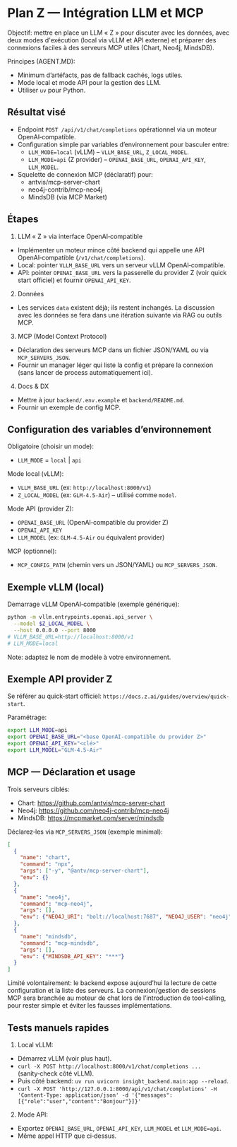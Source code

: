 # Plan Z — Intégration LLM et MCP

Objectif: mettre en place un LLM « Z » pour discuter avec les données, avec deux modes d'exécution (local via vLLM et API externe) et préparer des connexions faciles à des serveurs MCP utiles (Chart, Neo4j, MindsDB).

Principes (AGENT.MD):
- Minimum d’artéfacts, pas de fallback cachés, logs utiles.
- Mode local et mode API pour la gestion des LLM.
- Utiliser `uv` pour Python.

## Résultat visé

- Endpoint `POST /api/v1/chat/completions` opérationnel via un moteur OpenAI‑compatible.
- Configuration simple par variables d’environnement pour basculer entre:
  - `LLM_MODE=local` (vLLM) – `VLLM_BASE_URL`, `Z_LOCAL_MODEL`.
  - `LLM_MODE=api` (Z provider) – `OPENAI_BASE_URL`, `OPENAI_API_KEY`, `LLM_MODEL`.
- Squelette de connexion MCP (déclaratif) pour:
  - antvis/mcp-server-chart
  - neo4j-contrib/mcp-neo4j
  - MindsDB (via MCP Market)

## Étapes

1) LLM « Z » via interface OpenAI‑compatible
- Implémenter un moteur mince côté backend qui appelle une API OpenAI‑compatible (`/v1/chat/completions`).
- Local: pointer `VLLM_BASE_URL` vers un serveur vLLM OpenAI‑compatible.
- API: pointer `OPENAI_BASE_URL` vers la passerelle du provider Z (voir quick start officiel) et fournir `OPENAI_API_KEY`.

2) Données
- Les services `data` existent déjà; ils restent inchangés. La discussion avec les données se fera dans une itération suivante via RAG ou outils MCP.

3) MCP (Model Context Protocol)
- Déclaration des serveurs MCP dans un fichier JSON/YAML ou via `MCP_SERVERS_JSON`.
- Fournir un manager léger qui liste la config et prépare la connexion (sans lancer de process automatiquement ici).

4) Docs & DX
- Mettre à jour `backend/.env.example` et `backend/README.md`.
- Fournir un exemple de config MCP.

## Configuration des variables d’environnement

Obligatoire (choisir un mode):
- `LLM_MODE` = `local` | `api`

Mode local (vLLM):
- `VLLM_BASE_URL` (ex: `http://localhost:8000/v1`)
- `Z_LOCAL_MODEL` (ex: `GLM-4.5-Air`) – utilisé comme `model`.

Mode API (provider Z):
- `OPENAI_BASE_URL` (OpenAI‑compatible du provider Z)
- `OPENAI_API_KEY`
- `LLM_MODEL` (ex: `GLM-4.5-Air` ou équivalent provider)

MCP (optionnel):
- `MCP_CONFIG_PATH` (chemin vers un JSON/YAML) ou `MCP_SERVERS_JSON`.

## Exemple vLLM (local)

Demarrage vLLM OpenAI‑compatible (exemple générique):

```bash
python -m vllm.entrypoints.openai.api_server \
  --model $Z_LOCAL_MODEL \
  --host 0.0.0.0 --port 8000
# VLLM_BASE_URL=http://localhost:8000/v1
# LLM_MODE=local
```

Note: adaptez le nom de modèle à votre environnement.

## Exemple API provider Z

Se référer au quick‑start officiel: `https://docs.z.ai/guides/overview/quick-start`.

Paramétrage:

```bash
export LLM_MODE=api
export OPENAI_BASE_URL="<base OpenAI-compatible du provider Z>"
export OPENAI_API_KEY="<clé>"
export LLM_MODEL="GLM-4.5-Air"
```

## MCP — Déclaration et usage

Trois serveurs ciblés:
- Chart: https://github.com/antvis/mcp-server-chart
- Neo4j: https://github.com/neo4j-contrib/mcp-neo4j
- MindsDB: https://mcpmarket.com/server/mindsdb

Déclarez‑les via `MCP_SERVERS_JSON` (exemple minimal):

```json
[
  {
    "name": "chart",
    "command": "npx",
    "args": ["-y", "@antv/mcp-server-chart"],
    "env": {}
  },
  {
    "name": "neo4j",
    "command": "mcp-neo4j",
    "args": [],
    "env": {"NEO4J_URI": "bolt://localhost:7687", "NEO4J_USER": "neo4j", "NEO4J_PASSWORD": "***"}
  },
  {
    "name": "mindsdb",
    "command": "mcp-mindsdb",
    "args": [],
    "env": {"MINDSDB_API_KEY": "***"}
  }
]
```

Limité volontairement: le backend expose aujourd’hui la lecture de cette configuration et la liste des serveurs. La connexion/gestion de sessions MCP sera branchée au moteur de chat lors de l’introduction de tool‑calling, pour rester simple et éviter les fausses implémentations.

## Tests manuels rapides

1) Local vLLM:
- Démarrez vLLM (voir plus haut).
- `curl -X POST http://localhost:8000/v1/chat/completions ...` (sanity‑check côté vLLM).
- Puis côté backend: `uv run uvicorn insight_backend.main:app --reload`.
- `curl -X POST 'http://127.0.0.1:8000/api/v1/chat/completions' -H 'Content-Type: application/json' -d '{"messages":[{"role":"user","content":"Bonjour"}]}'`

2) Mode API:
- Exportez `OPENAI_BASE_URL`, `OPENAI_API_KEY`, `LLM_MODEL` et `LLM_MODE=api`.
- Même appel HTTP que ci‑dessus.

